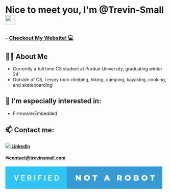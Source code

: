 # Nice to meet you, I'm @Trevin-Small <img src="https://raw.githubusercontent.com/MartinHeinz/MartinHeinz/master/wave.gif" width="30px" height="30px" />

### - [Checkout My Website! 💻](https://trevin-small.github.io/Trevins-website/)

## 🙋‍♂️  About Me
- Currently a full time CS student at Purdue University, graduating winter 24'
- Outside of CS, I enjoy rock climbing, hiking, camping, kayaking, cooking, and skateboarding!
## 🔎 I'm especially interested in:
  - Firmware/Embedded

## 📫 Contact me: 

#### [![](https://i.stack.imgur.com/gVE0j.png) LinkedIn](https://www.linkedin.com/in/trevin-klint-small/)
#### ✉[contact@trevinsmall.com](contact@trevinsmall.com)

![(Not a Robot)](./verified-not-a-robot.svg)

<!---
Trevin-Small/Trevin-Small is a ✨ special ✨ repository because its `README.md` (this file) appears on your GitHub profile.
You can click the Preview link to take a look at your changes.
--->
